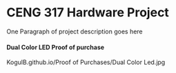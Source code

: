 # CENG 317 Hardware Project

One Paragraph of project description goes here


#### Dual Color LED Proof of purchase
 KogulB.github.io/Proof of Purchases/Dual Color Led.jpg
     